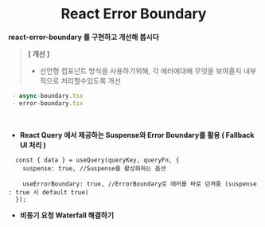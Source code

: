 
<h1 align="center">React Error Boundary</h1>

**react-error-boundary 를 구현하고 개선해 봅시다** 

>**[ 개선 ]**</br>
> - 선언형 컴포넌트 방식을 사용하기위해, 각 에러에대해 무엇을 보여줄지 내부적으로 처리할수있도록  개선

```typescript
 - async-boundary.tsx 
 - error-boundary.tsx 
```


</br>

- **React Query 에서 제공하는 Suspense와 Error Boundary를 활용 ( Fallback UI 처리 )**
```
  const { data } = useQuery(queryKey, queryFn, {
    suspense: true, //Suspense를 활성화하는 옵션
    
    useErrorBoundary: true, //ErrorBoundary로 에러를 바로 던져줌 (suspense : true 시 default true)
  });
```

- **비동기 요청 Waterfall 해결하기**